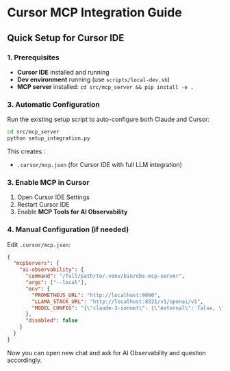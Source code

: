 # Cursor MCP Integration Guide

## Quick Setup for Cursor IDE

### 1. Prerequisites
- **Cursor IDE** installed and running  
- **Dev environment** running (use `scripts/local-dev.sh`)
- **MCP server** installed: `cd src/mcp_server && pip install -e .`


### 3. Automatic Configuration
Run the existing setup script to auto-configure both Claude and Cursor:
```bash
cd src/mcp_server
python setup_integration.py
```

This creates :
- `.cursor/mcp.json` (for Cursor IDE with full LLM integration)

### 3. Enable MCP in Cursor
1. Open Cursor IDE Settings
2. Restart Cursor IDE
3. Enable **MCP Tools for AI Observability**


### 4. Manual Configuration (if needed)
Edit `.cursor/mcp.json`:
```json
{
  "mcpServers": {
    "ai-observability": {
      "command": "/full/path/to/.venv/bin/obs-mcp-server",
      "args": ["--local"],
      "env": {
        "PROMETHEUS_URL": "http://localhost:9090",
        "LLAMA_STACK_URL": "http://localhost:8321/v1/openai/v1",
        "MODEL_CONFIG": "{\"claude-3-sonnet\": {\"external\": false, \"modelName\": \"meta-llama/Llama-3.2-3B-Instruct\"}}"
      },
      "disabled": false
    }
  }
}
```

Now you can open new chat and ask for AI Observability and question accordingly. 